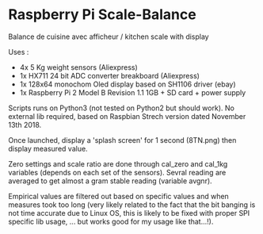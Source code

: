 # Raspberry Pi Scale-Balance
Balance de cuisine avec afficheur / kitchen scale with display 

Uses :
- 4x 5 Kg weight sensors (Aliexpress)
- 1x HX711 24 bit ADC converter breakboard (Aliexpress)
- 1x 128x64 monochom Oled display based on SH1106 driver (ebay)
- 1x Raspberry Pi 2 Model B Revision 1.1 1GB + SD card + power supply

Scripts runs on Python3 (not tested on Python2 but should work).
No external lib required, based on Raspbian Strech version dated November 13th 2018.

Once launched, display a 'splash screen' for 1 second (8TN.png) then display measured value.

Zero settings and scale ratio are done through cal_zero and cal_1kg variables (depends on each set of the sensors).
Sevral reading are averaged to get almost a gram stable reading (variable avgnr).

Empirical values are filtered out based on specific values and when measures took too long (very likely related to the fact that the bit banging is not time accurate due to Linux OS, this is likely to be fixed with proper SPI specific lib usage, ... but works good for my usage like that...!).

